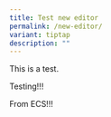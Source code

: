 ```yaml
---
title: Test new editor
permalink: /new-editor/
variant: tiptap
description: ""
---
```

<p>This is a test.</p>
<p>Testing!!!</p>
<p>From ECS!!!</p>